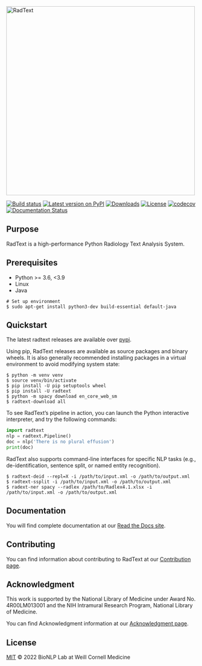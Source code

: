 <!-- ![RadText](https://github.com/yfpeng/radtext/blob/master/radtext.png?raw=true) -->

<img src="https://github.com/yfpeng/radtext/blob/master/radtext.png?raw=true" alt="RadText" width="500"/>

[![Build
status](https://github.com/bionlplab/radtext/actions/workflows/pytest.yml/badge.svg)](https://github.com/bionlplab/radtext/)
[![Latest version on
PyPI](https://img.shields.io/pypi/v/radtext.svg)](https://pypi.python.org/pypi/radtext)
[![Downloads](https://img.shields.io/pypi/dm/radtext.svg)](https://pypi.python.org/pypi/radtext)
[![License](https://img.shields.io/pypi/l/radtext.svg)](https://opensource.org/licenses/MIT)
[![codecov](https://codecov.io/gh/bionlplab/radtext/branch/after_paper/graph/badge.svg?token=m4mJ9fD88s)](https://codecov.io/gh/bionlplab/radtext)
[![Documentation Status](https://readthedocs.org/projects/radtext/badge/?version=latest)](https://radtext.readthedocs.io/en/latest/?badge=latest)

## Purpose

RadText is a high-performance Python Radiology Text Analysis System.

## Prerequisites

* Python >= 3.6, <3.9
* Linux 
* Java

```shell
# Set up environment
$ sudo apt-get install python3-dev build-essential default-java
```

## Quickstart

The latest radtext releases are available over
[pypi](https://pypi.python.org/pypi/radtext).

Using pip, RadText releases are available as source packages and binary wheels.
It is also generally recommended installing packages in a virtual environment to
avoid modifying system state:

```shell
$ python -m venv venv
$ source venv/bin/activate
$ pip install -U pip setuptools wheel
$ pip install -U radtext
$ python -m spacy download en_core_web_sm
$ radtext-download all
```

To see RadText’s pipeline in action, you can launch the Python interactive
interpreter, and try the following commands:

```python
import radtext
nlp = radtext.Pipeline()
doc = nlp('There is no plural effusion')
print(doc)
```

RadText also supports command-line interfaces for specific NLP tasks (e.g.,
de-identification, sentence split, or named entity recognition).

```shell
$ radtext-deid --repl=X -i /path/to/input.xml -o /path/to/output.xml
$ radtext-ssplit -i /path/to/input.xml -o /path/to/output.xml
$ radext-ner spacy --radlex /path/to/Radlex4.1.xlsx -i /path/to/input.xml -o /path/to/output.xml
```

## Documentation

You will find complete documentation at our [Read the Docs
site](https://radtext.readthedocs.io/en/latest/index.html).

## Contributing

You can find information about contributing to RadText at our [Contribution
page](https://radtext.readthedocs.io/en/latest/contributing.html).

## Acknowledgment

This work is supported by the National Library of Medicine under Award No.
4R00LM013001 and the NIH Intramural Research Program, National Library of
Medicine.

You can find Acknowledgment information at our [Acknowledgment
page](https://radtext.readthedocs.io/en/latest/acknowledgments.html).

## License

[MIT](https://github.com/bionlplab/radtext/blob/master/LICENSE) © 2022 BioNLP
Lab at Weill Cornell Medicine
